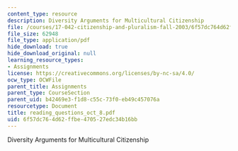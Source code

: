```yaml
---
content_type: resource
description: Diversity Arguments for Multicultural Citizenship
file: /courses/17-042-citizenship-and-pluralism-fall-2003/6f57dc764d62ffbe470527edc34b16bb_reading_questions_oct_8.pdf
file_size: 62948
file_type: application/pdf
hide_download: true
hide_download_original: null
learning_resource_types:
- Assignments
license: https://creativecommons.org/licenses/by-nc-sa/4.0/
ocw_type: OCWFile
parent_title: Assignments
parent_type: CourseSection
parent_uid: b42469e3-f1d8-c55c-73f0-eb49c457076a
resourcetype: Document
title: reading_questions_oct_8.pdf
uid: 6f57dc76-4d62-ffbe-4705-27edc34b16bb
---
```

Diversity Arguments for Multicultural Citizenship